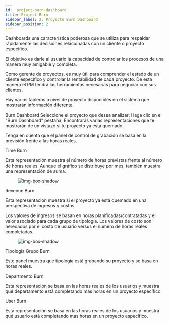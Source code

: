 ```yaml
---
id:  project-burn-dashboard
title: Project Burn
sidebar_label: 2. Proyecto Burn Dashboard
sidebar_position: 2
---
```


Dashboards una característica poderosa que se utiliza para respaldar rápidamente las decisiones relacionadas con un cliente o proyecto específico.

El objetivo es darle al usuario la capacidad de controlar los procesos de una manera muy amigable y completa.

Como gerente de proyectos, es muy útil para comprender el estado de un cliente específico y controlar la rentabilidad de cada proyecto. De esta manera el PM tendrá las herramientas necesarias para negociar con sus clientes.

Hay varios tableros a nivel de proyecto disponibles en el sistema que mostrarán información diferente.

Burn Dashboard
Seleccione el proyecto que desea analizar;
Haga clic en el "Burn Dashboard" pestaña;
Encontrarás varias representaciones que te mostrarán de un vistazo si tu proyecto ya está quemado.

Tenga en cuenta que el panel de control de grabación se basa en la previsión frente a las horas reales.

Time Burn

Esta representación muestra el número de horas previstas frente al número de horas reales. Aunque el gráfico se distribuye por mes, también muestra una representación de suma.

<figure>

![img-box-shadow](/img/university/dashboards/project-burn-dashboard/university-project-burn-dashboard-1.png)
<figcaption></figcaption>
</figure>

Revenue Burn

Esta representación muestra si el proyecto ya está quemado en una perspectiva de ingresos y costos.

Los valores de ingresos se basan en horas planificadas/contratadas y el valor asociado para cada grupo de tipología. Los valores de costo son heredados por el costo de usuario versus el número de horas reales completadas.

 

 

<figure>

![img-box-shadow](/img/university/dashboards/project-burn-dashboard/university-project-burn-dashboard-2.png)
<figcaption></figcaption>
</figure>

 

Tipología Grupo Burn

Este panel muestra qué tipología está grabando su proyecto y se basa en horas reales.

 

Departmento Burn

Esta representación se basa en las horas reales de los usuarios y muestra qué departamento está completando más horas en un proyecto específico.

 

User Burn

Esta representación se basa en las horas reales de los usuarios y muestra qué usuario está completando más horas en un proyecto específico.
